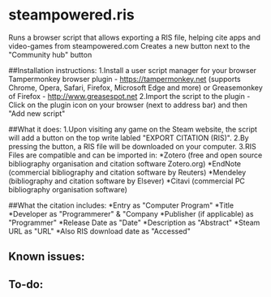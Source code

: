 # steampowered.ris
Runs a browser script that allows exporting a RIS file,  helping cite apps and video-games from steampowered.com
Creates a new button next to the "Community hub" button

##Installation instructions: 
  1.Install a user script manager for your browser 
    Tampermonkey browser plugin - https://tampermonkey.net (supports Chrome, Opera, Safari, Firefox, Microsoft Edge and more) 
    or Greasemonkey of Firefox - http://www.greasespot.net
  2.Import the script to the plugin
    -Click on the plugin icon on your browser (next to address bar) and then "Add new script" 
    
##What it does: 
1.Upon visiting any game on the Steam website, the script will add a button on the top write labled "EXPORT CITATION (RIS)". 
2.By pressing the button, a RIS file will be downloaded on your computer. 
3.RIS Files are compatible and can be imported in:
  *Zotero (free and open source bibliography organisation and citation software Zotero.org) 
  *EndNote (commercial bibliography and citation software by Reuters) 
  *Mendeley (bibliography and citation software by Elsever) 
  *Citavi (commercial PC bibliography organisation software) 

##What the citation includes: 
  *Entry as "Computer Program"
  *Title 
  *Developer as "Programmerer" & "Company 
  *Publisher (if applicable) as "Programmer" 
  *Release Date as "Date" 
  *Description as "Abstract"
  *Steam URL as "URL"
  *Also RIS download date as "Accessed" 
  

Known issues:
  -
To-do:
  -
